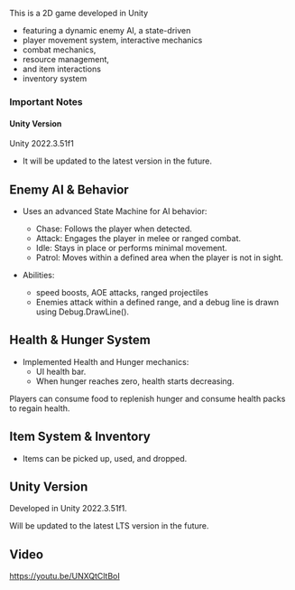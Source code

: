 This is a 2D game developed in Unity
* featuring a dynamic enemy AI, a state-driven 
* player movement system, interactive mechanics 
* combat mechanics,
* resource management,
* and item interactions 
* inventory system


### Important Notes
 
#### Unity Version
Unity 2022.3.51f1
* It will be updated to the latest version in the future.

   
## Enemy AI & Behavior

* Uses an advanced State Machine for AI behavior:
  * Chase: Follows the player when detected.
  * Attack: Engages the player in melee or ranged combat.
  * Idle: Stays in place or performs minimal movement.
  * Patrol: Moves within a defined area when the player is not in sight.

* Abilities:
  * speed boosts, AOE attacks, ranged projectiles
  * Enemies attack within a defined range, and a debug line is drawn using Debug.DrawLine().

## Health & Hunger System

* Implemented Health and Hunger mechanics:
  * UI health bar.
  * When hunger reaches zero, health starts decreasing.

Players can consume food to replenish hunger and consume health packs to regain health.


## Item System & Inventory

* Items can be picked up, used, and dropped.

## Unity Version

Developed in Unity 2022.3.51f1.

Will be updated to the latest LTS version in the future.

## Video
https://youtu.be/UNXQtCltBoI